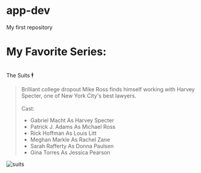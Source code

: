 # app-dev
My first repository

# **My Favorite Series:**
<br/> The Suits 🕴️ 
  > Brilliant college dropout Mike Ross finds himself working with Harvey Specter, one of New York City's best lawyers.<br/>
> <br/>Cast:
>- Gabriel Macht As Harvey Specter 
>- Patrick J. Adams As Michael Ross 
>- Rick Hoffman As Louis Litt 
>- Meghan Markle As Rachel Zane 
>- Sarah Rafferty As Donna Paulsen 
>- Gina Torres As Jessica Pearson

![suits](https://github.com/Jenjenlili/app-dev/assets/144449895/26b57d3a-292a-4e36-8ab8-ed182dffd7bb)
